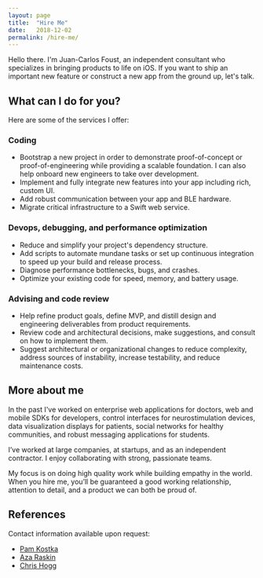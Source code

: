```yaml
---
layout: page
title:  "Hire Me"
date:   2018-12-02
permalink: /hire-me/
---
```


Hello there. I'm Juan-Carlos Foust, an independent consultant who specializes in bringing products to life on iOS. If you want to ship an important new feature or construct a new app from the ground up, let's talk.

## What can I do for you?

Here are some of the services I offer:

### Coding

- Bootstrap a new project in order to demonstrate proof-of-concept or proof-of-engineering while providing a scalable foundation. I can also help onboard new engineers to take over development.
- Implement and fully integrate new features into your app including rich, custom UI.
- Add robust communication between your app and BLE hardware.
- Migrate critical infrastructure to a Swift web service.

### Devops, debugging, and performance optimization

- Reduce and simplify your project's dependency structure.
- Add scripts to automate mundane tasks or set up continuous integration to speed up your build and release process.
- Diagnose performance bottlenecks, bugs, and crashes.
- Optimize your existing code for speed, memory, and battery usage.

### Advising and code review

- Help refine product goals, define MVP, and distill design and engineering deliverables from product requirements.
- Review code and architectural decisions, make suggestions, and consult on how to implement them.
- Suggest architectural or organizational changes to reduce complexity, address sources of instability, increase testability, and reduce maintenance costs.

## More about me

In the past I've worked on enterprise web applications for doctors, web and mobile SDKs for developers, control interfaces for neurostimulation devices, data visualization displays for patients, social networks for healthy communities, and robust messaging applications for students.

I’ve worked at large companies, at startups, and as an independent contractor. I enjoy collaborating with strong, passionate teams.

My focus is on doing high quality work while building empathy in the world. When you hire me, you’ll be guaranteed a good working relationship, attention to detail, and a product we can both be proud of.


## References

Contact information available upon request:

- [Pam Kostka](https://www.linkedin.com/in/pamkostka/)
- [Aza Raskin](https://www.linkedin.com/in/azaraskin/)
- [Chris Hogg](https://www.linkedin.com/in/cwhogg/)


